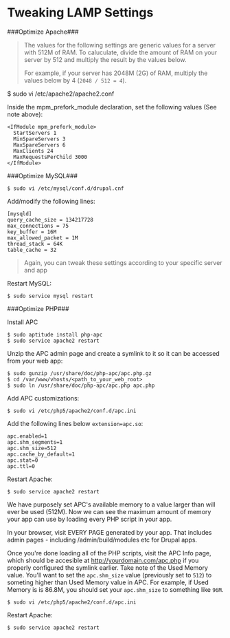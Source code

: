 Tweaking LAMP Settings
======================

###Optimize Apache###

> The values for the following settings are generic values for a server with 
> 512M of RAM. To caluculate, divide the amount of RAM on your server by 512
> and multiply the result by the values below.
> 
> For example, if your server has 2048M (2G) of RAM, multiply the values below 
> by 4 (`2048 / 512 = 4`).

   $ sudo vi /etc/apache2/apache2.conf

Inside the mpm_prefork_module declaration, set the following values (See note above):

    <IfModule mpm_prefork_module>
      StartServers 1
      MinSpareServers 3
      MaxSpareServers 6
      MaxClients 24
      MaxRequestsPerChild 3000
    </IfModule>

###Optimize MySQL###

    $ sudo vi /etc/mysql/conf.d/drupal.cnf

Add/modify the following lines:
    
    [mysqld]
    query_cache_size = 134217728
    max_connections = 75
    key_buffer = 16M
    max_allowed_packet = 1M
    thread_stack = 64K
    table_cache = 32

> Again, you can tweak these settings according to your specific server and app

Restart MySQL:

    $ sudo service mysql restart

###Optimize PHP###

Install APC

    $ sudo aptitude install php-apc
    $ sudo service apache2 restart

Unzip the APC admin page and create a symlink to it so it can be accessed from
your web app:

    $ sudo gunzip /usr/share/doc/php-apc/apc.php.gz
    $ cd /var/www/vhosts/<path_to_your_web_root>
    $ sudo ln /usr/share/doc/php-apc/apc.php apc.php

Add APC customizations:

    $ sudo vi /etc/php5/apache2/conf.d/apc.ini

Add the following lines below `extension=apc.so`:

    apc.enabled=1
    apc.shm_segments=1
    apc.shm_size=512
    apc.cache_by_default=1
    apc.stat=0
    apc.ttl=0

Restart Apache:

    $ sudo service apache2 restart

We have purposely set APC's available memory to a value larger than will ever 
be used (512M). Now we can see the maximum amount of memory your app can use
by loading every PHP script in your app.

In your browser, visit EVERY PAGE generated by your app. That includes admin
pages - including /admin/build/modules etc for Drupal apps.

Once you're done loading all of the PHP scripts, visit the APC Info page, which
should be accesible at http://yourdomain.com/apc.php if you properly configured
the symlink earlier. Take note of the Used Memory value. You'll want to set the
`apc.shm_size` value (previously set to `512`) to someting higher than Used
Memory value in APC. For example, if Used Memory is is 86.8M, you should set 
your `apc.shm_size` to something like `96M`.

    $ sudo vi /etc/php5/apache2/conf.d/apc.ini

Restart Apache:

    $ sudo service apache2 restart
